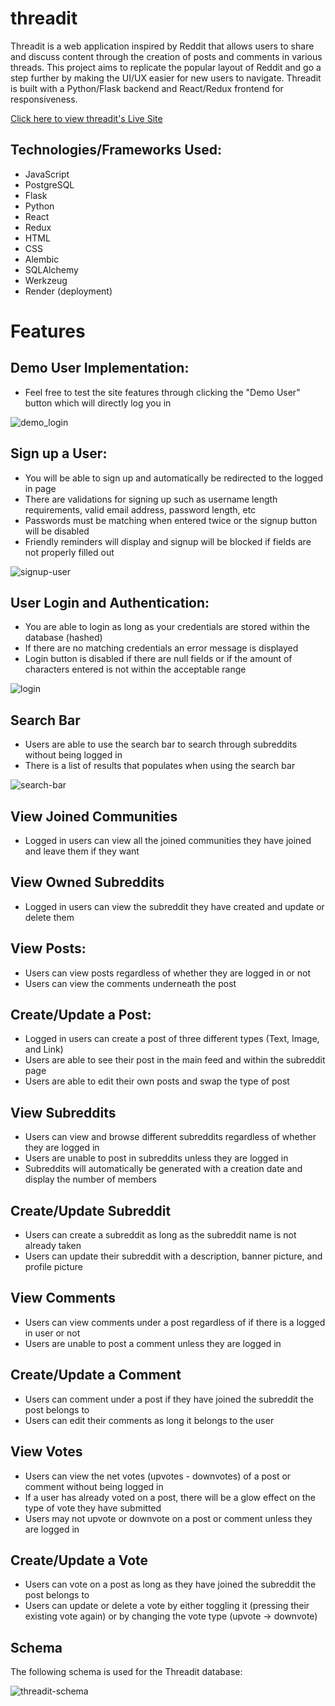 # threadit

Threadit is a web application inspired by Reddit that allows users to share and discuss content through the creation of posts and comments in various threads. This project aims to replicate the popular layout of Reddit and go a step further by making the UI/UX easier for new users to navigate. Threadit is built with a Python/Flask backend and React/Redux frontend for responsiveness.


[Click here to view threadit's Live Site](https://threadit.onrender.com/)



## Technologies/Frameworks Used:

* JavaScript
* PostgreSQL
* Flask
* Python
* React
* Redux
* HTML
* CSS
* Alembic
* SQLAlchemy
* Werkzeug
* Render (deployment)



# Features

## Demo User Implementation:

* Feel free to test the site features through clicking the "Demo User" button which will directly log you in

![demo_login](https://user-images.githubusercontent.com/47682357/233462153-00666f1a-0ff6-4618-80b0-9233567d6aa6.gif)




## Sign up a User:

* You will be able to sign up and automatically be redirected to the logged in page
* There are validations for signing up such as username length requirements, valid email address, password length, etc
* Passwords must be matching when entered twice or the signup button will be disabled
* Friendly reminders will display and signup will be blocked if fields are not properly filled out

![signup-user](https://user-images.githubusercontent.com/47682357/233459468-02d7c562-b386-4cda-b1dd-1aef456caadc.gif)



## User Login and Authentication:

* You are able to login as long as your credentials are stored within the database (hashed)
* If there are no matching credentials an error message is displayed
* Login button is disabled if there are null fields or if the amount of characters entered is not within the acceptable range

![login](https://user-images.githubusercontent.com/47682357/233544861-9e3649a6-94d7-4540-89d0-67f332bca4cc.gif)


## Search Bar

* Users are able to use the search bar to search through subreddits without being logged in
* There is a list of results that populates when using the search bar

![search-bar](https://user-images.githubusercontent.com/47682357/233545041-0a13a0cd-9e34-428b-8ce5-afe7966e2a2c.gif)


## View Joined Communities

* Logged in users can view all the joined communities they have joined and leave them if they want



## View Owned Subreddits

* Logged in users can view the subreddit they have created and update or delete them



## View Posts:

* Users can view posts regardless of whether they are logged in or not
* Users can view the comments underneath the post



## Create/Update a Post:

* Logged in users can create a post of three different types (Text, Image, and Link)
* Users are able to see their post in the main feed and within the subreddit page
* Users are able to edit their own posts and swap the type of post



## View Subreddits

* Users can view and browse different subreddits regardless of whether they are logged in
* Users are unable to post in subreddits unless they are logged in
* Subreddits will automatically be generated with a creation date and display the number of members



## Create/Update Subreddit

* Users can create a subreddit as long as the subreddit name is not already taken
* Users can update their subreddit with a description, banner picture, and profile picture



## View Comments

* Users can view comments under a post regardless of if there is a logged in user or not
* Users are unable to post a comment unless they are logged in



## Create/Update a Comment

* Users can comment under a post if they have joined the subreddit the post belongs to
* Users can edit their comments as long it belongs to the user



## View Votes

* Users can view the net votes (upvotes - downvotes) of a post or comment without being logged in
* If a user has already voted on a post, there will be a glow effect on the type of vote they have submitted
* Users may not upvote or downvote on a post or comment unless they are logged in



## Create/Update a Vote

* Users can vote on a post as long as they have joined the subreddit the post belongs to
* Users can update or delete a vote by either toggling it (pressing their existing vote again) or by changing the vote type (upvote -> downvote)



## Schema

The following schema is used for the Threadit database:

![threadit-schema](https://user-images.githubusercontent.com/47682357/226485111-7e33a332-bbf0-4115-b14c-a353e3a021eb.png)



